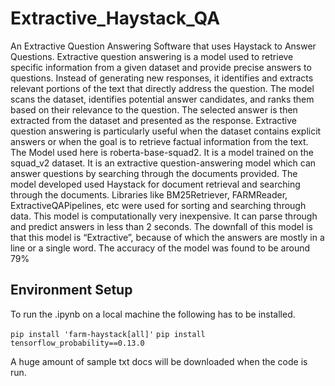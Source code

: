 # Extractive_Haystack_QA
An Extractive Question Answering Software that uses  Haystack to Answer Questions.
Extractive question answering is a model used to retrieve specific information from a given dataset and provide precise answers to questions. Instead of generating new responses, it identifies and extracts relevant portions of the text that directly address the question. The model scans the dataset, identifies potential answer candidates, and ranks them based on their relevance to the question. The selected answer is then extracted from the dataset and presented as the response. Extractive question answering is particularly useful when the dataset contains explicit answers or when the goal is to retrieve factual information from the text.
The Model used here is roberta-base-squad2. It is a model trained on the squad_v2 dataset. It is an extractive question-answering model which can answer questions by searching through the documents provided. 
The model developed used Haystack for document retrieval and searching through the documents. Libraries like BM25Retriever, FARMReader, ExtractiveQAPipelines, etc were used for sorting and searching through data. 
This model is computationally very inexpensive. It can parse through and predict answers in less than 2 seconds. The downfall of this model is that this model is “Extractive”, because of which the answers are mostly in a line or a single word. 
The accuracy of the model was found to be around 79%

## Environment Setup 
To run the .ipynb on a local machine the following has to be installed. 

`pip install 'farm-haystack[all]'`
`pip install tensorflow_probability==0.13.0`

A huge amount of sample txt docs will be downloaded when the code is run. 

